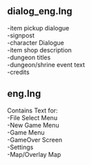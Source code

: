 ## **dialog_eng.lng**

-item pickup dialogue  
-signpost  
-character Dialogue   
-item shop description  
-dungeon titles  
-dungeon/shrine event text  
-credits


## **eng.lng**

Contains Text for:  
-File Select Menu  
-New Game Menu  
-Game Menu  
-GameOver Screen  
-Settings  
-Map/Overlay Map

